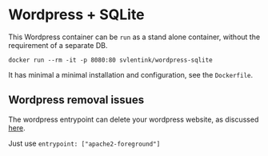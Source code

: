 # Wordpress + SQLite

This Wordpress container can be `run` as a stand alone container,
without the requirement of a separate DB.

```shell
docker run --rm -it -p 8080:80 svlentink/wordpress-sqlite
```

It has minimal a minimal installation and configuration,
see the `Dockerfile`.

## Wordpress removal issues

The wordpress entrypoint can delete your wordpress website,
as discussed [here](https://github.com/docker-library/wordpress/issues/84).

Just use `entrypoint: ["apache2-foreground"]`

